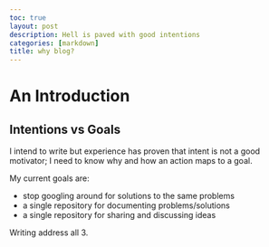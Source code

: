 ```yaml
---
toc: true
layout: post
description: Hell is paved with good intentions
categories: [markdown]
title: why blog?
---
```

# An Introduction

## Intentions vs Goals

I intend to write but experience has proven that intent is not a good motivator; I need to know why and how an action maps to a goal. 

My current goals are: 
- stop googling around for solutions to the same problems
- a single repository for documenting problems/solutions 
- a single repository for sharing and discussing ideas

Writing address all 3. 


